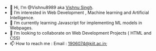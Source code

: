 - 👋 Hi, I’m @Vishnu8989 aka <a href="https://www.linkedin.com/in/vishnu-singh-5b6859196/">Vishnu Singh</a>.
- 👀 I’m interested in Web Development , Machine learning and Artificial Intelligence.
- 🌱 I’m currently learning Javascript for implementing ML models in Webpages.
- 💞️ I’m looking to collaborate on Web Development Projects ( HTML and CSS)
- 📫 How to reach me : Email : 1906074@kiit.ac.in;

<!---
Vishnu8989/Vishnu8989 is a ✨ special ✨ repository because its `README.md` (this file) appears on your GitHub profile.
You can click the Preview link to take a look at your changes.
--->

